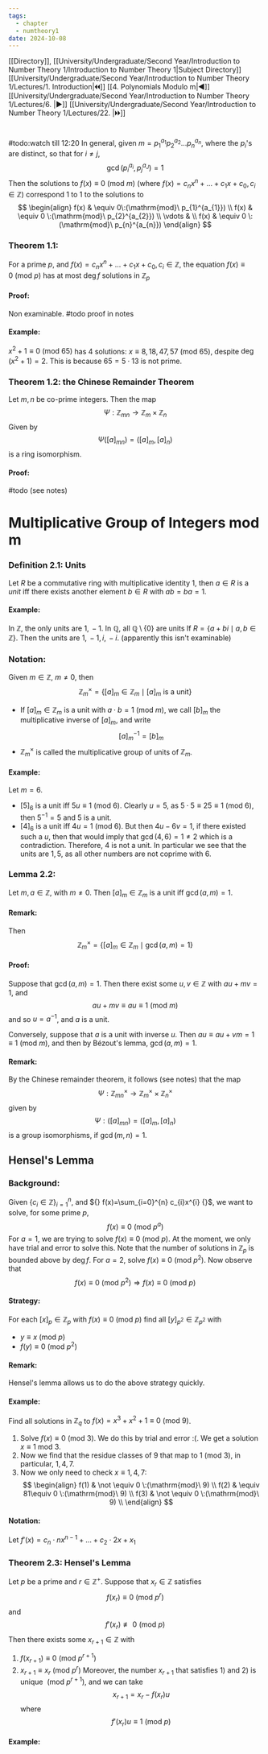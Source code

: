 ```yaml
---
tags:
  - chapter
  - numtheory1
date: 2024-10-08
---
```

[[Directory]], [[University/Undergraduate/Second Year/Introduction to Number Theory 1/Introduction to Number Theory 1|Subject Directory]]
[[University/Undergraduate/Second Year/Introduction to Number Theory 1/Lectures/1. Introduction|🞀🞀]] [[4. Polynomials Modulo m|◀]] [[University/Undergraduate/Second Year/Introduction to Number Theory 1/Lectures/6. |▶]] [[University/Undergraduate/Second Year/Introduction to Number Theory 1/Lectures/22. |🞂🞂]]
# 
## 
### 
#todo:watch till 12:20
In general, given ${} m=p_{1}^{a_{1}} p_{2}^{a_{2}}\dots p_{n}^{a_{n}} {}$, where the ${} p_{i} {}$'s are distinct, so that for $i\neq j$, 
$$
\gcd(p_{i}^{a_{i}},\, p_{j}^{a_{J}})=1
$$
Then the solutions to ${} f(x)\equiv 0\:(\mathrm{mod}\  m)  {}$ (where ${} f(x)=c_{n}x^{n}+\dots +c_{1} x+c_{0},\, c_{i} \in \mathbb{Z} {}$) correspond 1 to 1 to the solutions to
$$
\begin{align}
f(x) & \equiv 0\:(\mathrm{mod}\  p_{1}^{a_{1}}) \\
f(x) & \equiv 0 \:(\mathrm{mod}\  p_{2}^{a_{2}})  \\
\vdots  &  \\
f(x) & \equiv 0 \:(\mathrm{mod}\  p_{n}^{a_{n}})  
\end{align}
$$
### Theorem 1.1:
For a prime $p {}$, and  ${} f(x)=c_{n}x^{n}+\dots +c_{1} x+c_{0},\, c_{i} \in \mathbb{Z}$, the equation ${} f(x)\equiv 0 \:(\mathrm{mod}\  p)  {}$ has at most ${} \deg f {}$ solutions in ${} \mathbb{Z}_{p} {}$
#### Proof:
Non examinable. #todo proof in notes
#### Example:
${} x^{2}+1 \equiv 0\:(\mathrm{mod}\  65)  {}$ has $4$ solutions: ${} x\equiv 8,\, 18,\, 47,\, 57 \:(\mathrm{mod}\  65)  {}$, despite ${} \deg (x^{2}+1)=2 {}$. This is because ${} 65=5\cdot 13 {}$ is not prime. 
### Theorem 1.2: the Chinese Remainder Theorem
Let ${} m,\, n {}$ be co-prime integers. Then the map 
$$
\Psi: \mathbb{Z}_{mn} \to{} \mathbb{Z}_{m} \times  \mathbb{Z}_{n}
$$
Given by 
$$
\Psi([a]_{mn})=([a]_{m},\, [a]_{n})
$$
is a ring isomorphism.
#### Proof:
#todo 
(see notes) 
# Multiplicative Group of Integers mod m
### Definition 2.1: Units
Let $R {}$ be a commutative ring with multiplicative identity ${} 1 {}$, then ${} a \in R {}$ is a *unit* iff there exists another element ${} b \in R {}$ with ${} ab=ba=1 {}$.
#### Example:
In $\mathbb{Z}$, the only units are ${} 1,\, -1 {}$.
In $\mathbb{Q} {}$, all $\mathbb{Q} \setminus \{  0\} {}$ are units
If ${} R=\{ a+bi \mid  a,\, b \in \mathbb{Z} \} {}$. Then the units are ${} 1,\, -1,\, i,\, -i {}$. (apparently this isn't examinable)
### Notation:
Given ${} m \in \mathbb{Z} {}$, $m\neq 0$, then
$$
\mathbb{Z}_{m}^{\times }=\{ [a]_{m} \in \mathbb{Z}_{m} \mid  [a]_{m} \text{ is a unit} \}
$$
- If ${} [a]_{m} \in \mathbb{Z}_{m} {}$ is a unit with ${} a \cdot b=1 \:(\mathrm{mod}\  m) {}$, we call ${} [b]_{m} {}$ the multiplicative inverse of ${} [a]_{m} {}$, and write
$$
[a]_{m} ^{-1}=[b]_{m}
$$
- ${} \mathbb{Z}_{m}^{\times } {}$ is called the multiplicative group of units of ${} \mathbb{Z}_{m}$. 
#### Example:
Let ${} m=6 {}$. 
- ${} [5]_{6} {}$ is a unit iff ${} 5u\equiv 1 \:(\mathrm{mod}\  6)  {}$. Clearly ${} u=5 {}$, as ${} 5\cdot 5\equiv 25\equiv 1 \:(\mathrm{mod}\  6)  {}$, then ${} 5^{-1}=5 {}$ and $5$ is a unit.
- ${} [4]_{6} {}$ is a unit iff ${} 4u=1 \:(\mathrm{mod}\  6)  {}$. But then ${} 4u-6v=1 {}$, if there existed such a $u$, then that would imply that ${} \gcd(4,\, 6)=1\neq 2 {}$ which is a contradiction. Therefore, $4$ is not a unit. 
In particular we see that the units are ${} 1,\, 5 {}$, as all other numbers are not coprime with $6$. 
### Lemma 2.2:
Let ${} m,\, a \in \mathbb{Z} {}$, with $m\neq 0$. Then ${} [a]_{m} \in \mathbb{Z}_{m} {}$ is a unit iff ${} \gcd(a,\, m)=1 {}$.
#### Remark:
Then 
$$
\mathbb{Z}_{m}^{\times }=\{ [a]_{m} \in \mathbb{Z}_{m} \mid \gcd(a,\, m)=1 \}
$$
#### Proof:
Suppose that ${} \gcd(a,\, m)=1 {}$. Then there exist some ${} u,\, v \in \mathbb{Z} {}$ with ${} au+mv=1 {}$, and
$$
au+mv\equiv au\equiv 1 \:(\mathrm{mod}\  m) 
$$
and so ${} u=a^{-1} {}$, and $a$ is a unit. 

Conversely, suppose that $a$ is a unit with inverse $u$. Then ${} au\equiv au+vm=1\equiv 1 \:(\mathrm{mod}\  m)  {}$, and then by Bézout's lemma, ${} \gcd(a,\, m)=1 {}$.
#### Remark:
By the Chinese remainder theorem, it follows (see notes) that the map
$$
\Psi : \mathbb{Z}_{mn}^{\times }\to{}\mathbb{Z}_{m}^{\times } \times  \mathbb{Z}_{n}^{\times }
$$
given by
$$
\Psi:([a]_{mn})=([a]_{m},\, [a]_{n})
$$
is a group isomorphisms, if ${} \gcd(m,\, n)=1 {}$. 
## Hensel's Lemma
### Background:
Given ${} \{ c_{i} \in \mathbb{Z} \}_{i=1}^{n} {}$, and ${} f(x)=\sum_{i=0}^{n} c_{i}x^{i} {}$, we want to solve, for some prime $p {}$,
$$
f(x)\equiv 0 \:(\mathrm{mod}\  p^{a}) 
$$
For ${} a=1 {}$, we are trying to solve ${} f(x)\equiv 0 \:(\mathrm{mod}\  p)  {}$. At the moment, we only have trial and error to solve this. Note that the number of solutions in ${} \mathbb{Z}_{p}$ is bounded above by ${} \deg f {}$. For ${} a=2 {}$, solve ${} f(x)\equiv 0\:(\mathrm{mod}\  p^{2})  {}$. Now observe that 
$$
f(x)\equiv 0 \:(\mathrm{mod}\  p^{2}) \Rightarrow f(x)\equiv 0 \:(\mathrm{mod}\  p) 
$$

#### Strategy:
For each ${} [x]_{p} \in \mathbb{Z}_{p} {}$ with ${} f(x)\equiv 0 \:(\mathrm{mod}\  p)  {}$ find all ${} [y]_{p^{2}} \in \mathbb{Z}_{p^{2}} {}$ with
- ${} y\equiv x \:(\mathrm{mod}\  p)  {}$
- ${} f(y)\equiv 0 \:(\mathrm{mod}\  p^{2})  {}$
#### Remark:
Hensel's lemma allows us to do the above strategy quickly. 
#### Example:
Find all solutions in ${} \mathbb{Z}_{q} {}$ to ${} f(x)=x^{3}+x^{2}+1\equiv 0 \:(\mathrm{mod}\  9)  {}$. 
1. Solve ${} f(x)\equiv 0 \:(\mathrm{mod}\  3)  {}$. We do this by trial and error :(. We get a solution ${} x\equiv 1 {}$ mod $3$. 
2. Now we find that the residue classes of $9$ that map to ${} 1 \:(\mathrm{mod}\  3)  {}$, in particular, ${} 1,\, 4,\, 7 {}$. 
3. Now we only need to check ${} x\equiv 1,\, 4,\, 7 {}$:
$$
\begin{align}
f(1) & \not  \equiv 0 \:(\mathrm{mod}\  9)  \\
f(2) & \equiv 81\equiv 0 \:(\mathrm{mod}\  9)   \\
f(3) & \not \equiv 0 \:(\mathrm{mod}\  9)  \\
\end{align}
$$
#### Notation:
Let ${} f'(x)=c_{n} \cdot n x^{n-1}+\dots+c_{2} \cdot 2x+x_{1} {}$
### Theorem 2.3: Hensel's Lemma
Let $p$ be a prime and ${} r \in \mathbb{Z}^{+} {}$. Suppose that ${} x_{r} \in \mathbb{Z} {}$ satisfies
$$
f(x_{r})\equiv 0 \:(\mathrm{mod}\  p^{r}) 
$$
and 
$$
f'(x_{r}) \not\equiv0 \:(\mathrm{mod}\  p) 
$$
Then there exists some ${} x_{r+1} \in \mathbb{Z} {}$ with 
1) ${} f(x_{r+1})\equiv 0 \:(\mathrm{mod}\  p^{r+1})  {}$
2) ${} x_{r+1}\equiv x_{r} \:(\mathrm{mod}\  p^{r})  {}$
Moreover, the number ${} x_{r+1} {}$ that satisfies 1) and 2) is unique ${} \:(\mathrm{mod}\  p^{r+1})  {}$, and we can take
$$
x_{r+1}=x_{r}-f(x_{r})u
$$
where
$$
f'(x_{r})u\equiv 1\:(\mathrm{mod}\  p) 
$$
#### Example: